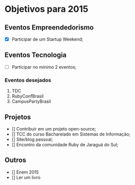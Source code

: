 # Objetivos para 2015

## Eventos Empreendedorismo

- [x] Participar de um Startup Weekend;

## Eventos Tecnologia

- [ ] Participar no mínimo 2 eventos;

### Eventos desejados

1. TDC
2. RubyConfBrasil
3. CampusPartyBrasil

## Projetos

- [] Contribuir em um projeto open-source;
- [] TCC do curso Bacharelado em Sistemas de Informação;
- [] Site/blog pessoal;
- [] Encontro da comunidade Ruby de Jaraguá do Sul;

## Outros

- [] Enem 2015
- [] Ler um livro
